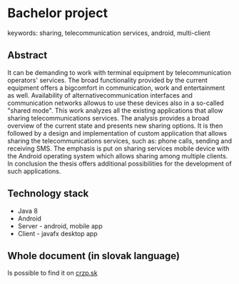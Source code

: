 # Bachelor project

keywords: sharing, telecommunication services, android, multi-client

## Abstract

It can be demanding to work with terminal equipment by telecommunication operators' services. 
The broad functionality provided by the current equipment offers a bigcomfort in communication, work and entertainment as well. Availability of alternativecommunication interfaces and communication networks allowus to use these devices also in a so-called "shared mode". This work analyzes all the existing applications that allow sharing telecommunications services. The analysis provides a broad overview of the current state and presents new sharing options. It is then followed by a design and implementation of custom application that allows sharing the telecommunications services, such as: phone calls, sending and receiving SMS. The emphasis is put on sharing services mobile device with the Android operating system which allows sharing among multiple clients. In conclusion the thesis offers additional possibilities for the development of such applications.


## Technology stack

* Java 8
* Android 
* Server - android, mobile app
* Client - javafx desktop app


## Whole document (in slovak language)

Is possible to find it on [crzp.sk](https://opac.crzp.sk/?fn=*AdvancedSearch&search=advanced&entity=0&seo=CRZP-H%C4%BEadanie)


